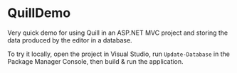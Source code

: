 # QuillDemo

Very quick demo for using Quill in an ASP.NET MVC project and storing the data produced by the editor in a database.

To try it locally, open the project in Visual Studio, run `Update-Database` in the Package Manager Console, then build & run the application.
